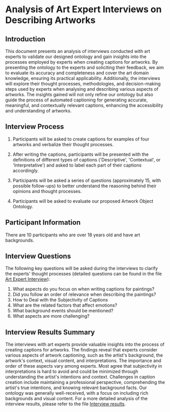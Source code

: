 # Analysis of Art Expert Interviews on Describing Artworks

## Introduction

This document presents an analysis of interviews conducted with art experts to validate our designed ontology and gain insights into the processes employed by experts when creating captions for artworks. By presenting the ontology to the experts and soliciting their feedback, we aim to evaluate its accuracy and completeness and cover the art domain knowledge, ensuring its practical applicability. Additionally, the interviews will explore their thought processes, methodologies, and decision-making steps used by experts when analysing and describing various aspects of artworks. The insights gained will not only refine our ontology but also guide the process of automated captioning for generating accurate, meaningful, and contextually relevant captions, enhancing the accessibility and understanding of artworks.



## Interview Process

1. Participants will be asked to create captions for examples of four artworks and verbalize their thought processes.

2. After writing the captions, participants will be presented with the definitions of different types of captions ('Descriptive', 'Contextual', or 'Interpretative') and asked to label each part of their captions accordingly.

3. Participants will be asked a series of questions (approximately 15, with possible follow-ups) to better understand the reasoning behind their opinions and thought processes.

4. Participants will be asked to evaluate our proposed Artwork Object Ontology.

## Participant Information

There are 10 participants who are over 18 years old and have art backgrounds. 

## Interview Questions

The following key questions will be asked during the interviews to clarify the experts' thought processes (detailed questions can be found in the file [Art Expert Interview](/interview/Art%20Expert%20Interview.pdf)):

1. What aspects do you focus on when writing captions for paintings? 
2. Did you follow an order of relevance when describing the paintings?
3. How to Deal with the Subjectivity of Captions
4. What are the related factors that affect emotions?
5. What background events should be mentioned?
6. What aspects are more challenging?

## Interview Results Summary

The interviews with art experts provide valuable insights into the process of creating captions for artworks. The findings reveal that experts consider various aspects of artwork captioning, such as the artist's background, the artwork's context, visual content, and interpretations. The importance and order of these aspects vary among experts. Most agree that subjectivity in interpretations is hard to avoid and could be minimized through understanding the artist's intentions and context. Challenges in caption creation include maintaining a professional perspective, comprehending the artist's true intentions, and knowing relevant background facts. Our ontology was generally well-received, with a focus on including rich backgrounds and visual content. For a more detailed analysis of the interview results, please refer to the file [Interview results](/interview/interview%20results.xlsx).